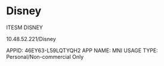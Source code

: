 # Disney
ITESM DISNEY


10.48.52.221/Disney

APPID: 46EY63-L59LQTYQH2
APP NAME: MNI
USAGE TYPE: Personal/Non-commercial Only

